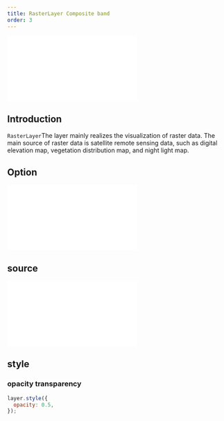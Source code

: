 ```yaml
---
title: RasterLayer Composite band
order: 3
---
```


<embed src="@/docs/api/common/style.md"></embed>

## Introduction

`RasterLayer`The layer mainly realizes the visualization of raster data. The main source of raster data is satellite remote sensing data, such as digital elevation map, vegetation distribution map, and night light map.

## Option

<embed src="@/docs/api/common/layer/options.en.md"></embed>

## source

<embed src="@/docs/api/common/source/raster/raster_rgb.en.md"></embed>

## style

### opacity transparency

```js
layer.style({
  opacity: 0.5,
});
```

